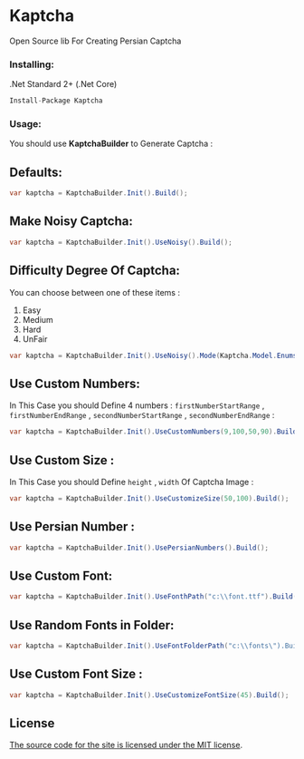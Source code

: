 # Kaptcha
Open Source lib For Creating Persian Captcha

### Installing:
.Net Standard 2+ (.Net Core)
```C#
Install-Package Kaptcha
```
### Usage:
You should use **KaptchaBuilder** to Generate Captcha :
## Defaults:
```C#
var kaptcha = KaptchaBuilder.Init().Build();
```
## Make Noisy Captcha:
```C#
var kaptcha = KaptchaBuilder.Init().UseNoisy().Build();
```       
##  Difficulty Degree Of Captcha:
You can choose between one of these items :
1. Easy
2. Medium
3. Hard
4. UnFair


```C#
var kaptcha = KaptchaBuilder.Init().UseNoisy().Mode(Kaptcha.Model.Enums.Mode.Medium).Build();
```       

## Use Custom Numbers:
In This Case you should Define 4 numbers :  `firstNumberStartRange` , `firstNumberEndRange` , `secondNumberStartRange` , `secondNumberEndRange` :
```C#
var kaptcha = KaptchaBuilder.Init().UseCustomNumbers(9,100,50,90).Build();
``` 

## Use Custom Size :
In This Case you should Define `height` , `width` Of Captcha Image :
```C#
var kaptcha = KaptchaBuilder.Init().UseCustomizeSize(50,100).Build();
```  


## Use Persian Number :
```C#
var kaptcha = KaptchaBuilder.Init().UsePersianNumbers().Build();
```  


## Use Custom Font:
```C#
var kaptcha = KaptchaBuilder.Init().UseFonthPath("c:\\font.ttf").Build();
```  



## Use Random Fonts in Folder:
```C#
var kaptcha = KaptchaBuilder.Init().UseFontFolderPath("c:\\fonts\").Build();
```  



## Use Custom Font Size :
```C#
var kaptcha = KaptchaBuilder.Init().UseCustomizeFontSize(45).Build();
```  


## License

[The source code for the site is licensed under the MIT license](https://github.com/erfankm7/Kaptcha/blob/master/LICENSE).
